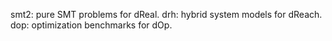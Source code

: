 smt2: pure SMT problems for dReal. 
drh: hybrid system models for dReach. 
dop: optimization benchmarks for dOp. 
